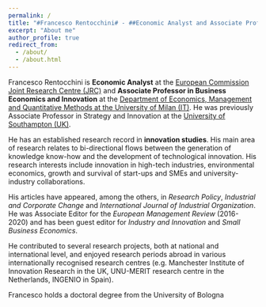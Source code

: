 ```yaml
---
permalink: /
title: "#Francesco Rentocchini# - ##Economic Analyst and Associate Professor##"
excerpt: "About me"
author_profile: true
redirect_from: 
  - /about/
  - /about.html
---
```




Francesco Rentocchini is **Economic Analyst** at the <a href="https://iri.jrc.ec.europa.eu/home/" target="_blank">European Commission Joint Research Centre (JRC)</a> and **Associate Professor in Business Economics and Innovation** at the <a href="https://eng.demm.unimi.it/ecm/home" target="_blank">Department of Economics,
Management and Quantitative Methods at the University of Milan (IT)</a>. He was previously Associate Professor in Strategy and Innovation at the <a href="https://www.southampton.ac.uk/" target="_blank">University of Southampton (UK)</a>.

He has an established research record in **innovation studies**. His main area of research relates to bi-directional flows between the generation of knowledge know-how and the development of technological innovation. His research interests include innovation in high-tech industries, environmental economics, growth and survival of start-ups and SMEs and university-industry collaborations.

His articles have appeared, among the others, in *Research Policy*, *Industrial and Corporate Change* and *International Journal of Industrial Organization*. He was Associate Editor for the *European Management Review* (2016-2020) and has been guest editor for *Industry and Innovation* and *Small Business Economics*.

He contributed to several research projects, both at national and international level, and enjoyed research periods abroad in various internationally recognised research centres (e.g. Manchester Institute of Innovation Research in the UK, UNU-MERIT research centre in the Netherlands, INGENIO in Spain).

Francesco holds a doctoral degree from the University of Bologna

